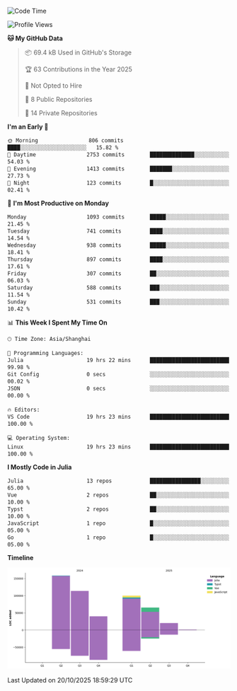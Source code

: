 <!--START_SECTION:waka-->
![Code Time](http://img.shields.io/badge/Code%20Time-819%20hrs%2017%20mins-blue)

![Profile Views](http://img.shields.io/badge/Profile%20Views-0-blue)

**🐱 My GitHub Data** 

> 📦 69.4 kB Used in GitHub's Storage 
 > 
> 🏆 63 Contributions in the Year 2025
 > 
> 🚫 Not Opted to Hire
 > 
> 📜 8 Public Repositories 
 > 
> 🔑 14 Private Repositories 
 > 
**I'm an Early 🐤** 

```text
🌞 Morning                806 commits         ████░░░░░░░░░░░░░░░░░░░░░   15.82 % 
🌆 Daytime                2753 commits        ██████████████░░░░░░░░░░░   54.03 % 
🌃 Evening                1413 commits        ███████░░░░░░░░░░░░░░░░░░   27.73 % 
🌙 Night                  123 commits         █░░░░░░░░░░░░░░░░░░░░░░░░   02.41 % 
```
📅 **I'm Most Productive on Monday** 

```text
Monday                   1093 commits        █████░░░░░░░░░░░░░░░░░░░░   21.45 % 
Tuesday                  741 commits         ████░░░░░░░░░░░░░░░░░░░░░   14.54 % 
Wednesday                938 commits         █████░░░░░░░░░░░░░░░░░░░░   18.41 % 
Thursday                 897 commits         ████░░░░░░░░░░░░░░░░░░░░░   17.61 % 
Friday                   307 commits         ██░░░░░░░░░░░░░░░░░░░░░░░   06.03 % 
Saturday                 588 commits         ███░░░░░░░░░░░░░░░░░░░░░░   11.54 % 
Sunday                   531 commits         ███░░░░░░░░░░░░░░░░░░░░░░   10.42 % 
```


📊 **This Week I Spent My Time On** 

```text
🕑︎ Time Zone: Asia/Shanghai

💬 Programming Languages: 
Julia                    19 hrs 22 mins      █████████████████████████   99.98 % 
Git Config               0 secs              ░░░░░░░░░░░░░░░░░░░░░░░░░   00.02 % 
JSON                     0 secs              ░░░░░░░░░░░░░░░░░░░░░░░░░   00.00 % 

🔥 Editors: 
VS Code                  19 hrs 23 mins      █████████████████████████   100.00 % 

💻 Operating System: 
Linux                    19 hrs 23 mins      █████████████████████████   100.00 % 
```

**I Mostly Code in Julia** 

```text
Julia                    13 repos            ████████████████░░░░░░░░░   65.00 % 
Vue                      2 repos             ██░░░░░░░░░░░░░░░░░░░░░░░   10.00 % 
Typst                    2 repos             ██░░░░░░░░░░░░░░░░░░░░░░░   10.00 % 
JavaScript               1 repo              █░░░░░░░░░░░░░░░░░░░░░░░░   05.00 % 
Go                       1 repo              █░░░░░░░░░░░░░░░░░░░░░░░░   05.00 % 
```



**Timeline**

![Lines of Code chart](https://raw.githubusercontent.com/DimhamT/DimhamT/main/assets/bar_graph.png)


 Last Updated on 20/10/2025 18:59:29 UTC
<!--END_SECTION:waka-->



<!--
**dhtantoy/dhtantoy** is a ✨ _special_ ✨ repository because its `README.md` (this file) appears on your GitHub profile.

Here are some ideas to get you started:

- 🔭 I’m currently working on ...
- 🌱 I’m currently learning ...
- 👯 I’m looking to collaborate on ...
- 🤔 I’m looking for help with ...
- 💬 Ask me about ...
- 📫 How to reach me: ...
- 😄 Pronouns: ...
- ⚡ Fun fact: ...
-->
